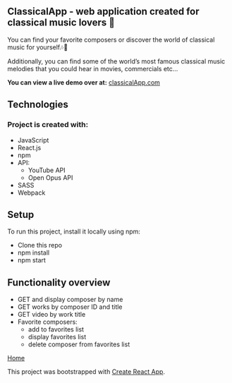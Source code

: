 ## **ClassicalApp** - web application created for classical music lovers 🎼

You can find your favorite composers or discover the world of classical music for yourself🎶🎵

Additionally, you can find some of the world’s most famous classical music melodies that you could hear in movies, commercials etc...

**You can view a live demo over at:** [classicalApp.com](https://ms-classical-app.herokuapp.com/#/)

## Technologies

### Project is created with:
* JavaScript
* React.js
* npm
* API: 
    - YouTube API
    - Open Opus API
* SASS
* Webpack

## Setup

To run this project, install it locally using npm:
- Clone this repo
- npm install
- npm start

## Functionality overview

* GET and display composer by name
* GET works by composer ID and title 
* GET video by work title
* Favorite composers: 
    - add to favorites list
    - display favorites list
    - delete composer from favorites list


[Home](/src/images/screen1.png)

This project was bootstrapped with [Create React App](https://github.com/facebook/create-react-app).
